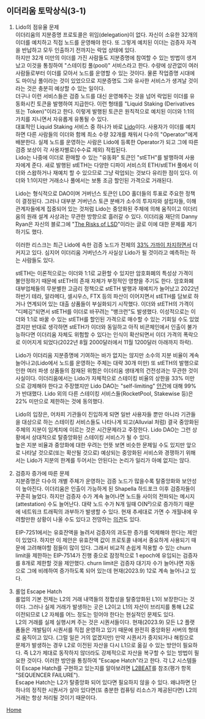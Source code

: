 ## 이더리움 토막상식(3-1)

1. Lido의 점유율 문제  
이더리움의 지분증명 프로토콜은 위임(delegation)이 없다. 자신이 소유한 32개의 이더를 예치하고 직접 노드를 운영해야 한다. 또 그렇게 예치된 이더는 검증자 자격을 반납하고 모두 인출하기 전까지는 락업 상태에 있다.  
하지만 32개 미만의 이더를 가진 사람들도 지분증명에 참여할 수 있는 방법이 생겨났고 이것을 통칭하여 "스테이킹 풀(pool)" 서비스라고 한다. 수량에 상관없이 여러 사람들로부터 이더를 모아서 노드를 운영할 수 있는 것이다. 물론 작업증명 시대에도 마이닝 풀이라는 것이 있었으므로 지분증명도 그와 유사한 서비스가 생겨날 것이라는 것은 충분히 예상할 수 있는 일이다.  
더구나 이런 서비스들은 검증 노드를 대신 운영해주는 것을 넘어 락업된 이더를 유동화시킨 토큰을 발행하여 지급한다. 이런 형태를 "Liquid Staking (Derivatives 또는 Token)"이라고 한다. 이렇게 발행된 토큰은 원칙적으로 예치된 이더와 1:1의 가치를 지니면서 자유롭게 유통될 수 있다.  
대표적인 Liquid Staking 서비스 중 하나가 바로 [Lido](https://lido.fi/)이다. 사용자가 이더를 예치하면 다른 사람들의 이더와 함께 최소 수량 32개를 채워서 다수의 "Operator"에게 배분한다. 실제 노드를 운영하는 사람은 Lido에 등록한 Operator가 되고 그에 따른 검증 보상이 각 사용자별로(수수료 제외) 적립된다.  
Lido는 나중에 이더로 환매할 수 있는 "유동화" 토큰인 "stETH"를 발행하여 사용자에게 준다. 
새로 발행된 stETH는 다양한 디파이 서비스의 ETH/stETH 풀에서 이더와 스왑하거나 재예치 할 수 있으므로 그냥 락업되는 것보다 유리한 점이 있다. 이더와 1:1이지만 거래소나 풀에서는 보통 조금 할인된 가격으로 거래된다.  

   Lido는 형식적으로 DAO이며 거버넌스 토큰인 LDO 홀더들의 투표로 주요한 정책이 결정된다. 그러나 대부분 거버넌스 토큰 분배가 소수의 투자자와 설립자들, 이해관계자들에게 집중되어 있는 것처럼 Lido는 중앙화된 주체에 의해 움직이고 이더리움의 원래 설계 사상과는 무관한 방향으로 흘러갈 수 있다. 이더리움 재단의 Danny Ryan은 자신의 블로그에 "[The Risks of LSD](https://notes.ethereum.org/@djrtwo/risks-of-lsd)"이라는 글로 이에 대한 문제를 제기하기도 했다.  
   
   이러한 리스크는 최근 Lido에 속한 검증 노드가 전체의 [33% 가까이 차지하면서](https://twitter.com/lidodominance/status/1707757122291646495) 더 커지고 있다. 심지어 이더리움 거버넌스가 사실상 Lido가 될 것이라고 예측하는 하는 사람들도 있다.  

   stETH는 이론적으로는 이더와 1:1로 교환할 수 있지만 암호화폐의 특성상 가격이 불안정하기 때문에 stETH의 존재 자체가 부정적인 영향을 주기도 한다. 암호화폐 대부업체들의 무분별한 고금리 정책으로 stETH 발행과 재예치가 늘어났고 2022년 하반기 테라, 알라메다, 셀시우스, FTX 등의 파산이 이어지면서 stETH를 담보로 하거나 연계되어 있는 대출 상품들이 부실화되기 시작했다. 이더와 stETH의 가격이 "디페깅"되면서 stETH를 이더로 바꾸려는 "뱅크런"도 발생했다. 이성적으로는 이더와 1:1로 바꿀 수 있는 stETH를 할인된 가격으로 매수할 수 있는 기회일 수도 있었겠지만 반대로 생각하면 stETH가 이더와 동일하고 아직 비콘체인에서 인출이 불가능하다면 이더리움 자체도 위험할 수 있다는 인식이 확산되면서 이더 가격의 폭락으로 이어지게 되었다(2022년 8월 2000달러에서 11월 1200달러 아래까지 하락).  

   Lido가 이더리움 지분증명에 기여하는 바가 없지는 않지만 소수의 지분 비율이 계속 늘어나고(Lido에서 노드를 운영하는 주체는 대략 30개 미만) 또 stETH의 발행으로 인한 여러 파생 상품들의 잠재된 위험은 이더리움 생태계의 건전성과는 무관한 것이 사실이다. 이더리움에서는 Lido가 자체적으로 스테이킹 비율의 상한을 33% 미만으로 강제해야 한다고 주장했지만 Lido DAO는 "self-limiting" [안건](https://snapshot.org/#/lido-snapshot.eth/proposal/0x10abedcc563b66b1adee60825e78c387105110fa4a1e7354ab57bc9cc1e675c2)에 대해 99%가 반대했다. Lido 외의 다른 스테이킹 서비스들(RocketPool, Stakewise 등)은 22% 미만으로 제한하는 것에 동의했다.  

   Lido의 입장은, 어차피 기관들이 진입하게 되면 일반 사용자들 뿐만 아니라 기관들을 대상으로 하는 스테이킹 서비스들도 나타나게 되고(Alluvial 처럼) 결국 중앙화된 주체의 지분이 임계치에 이르는 것은 시간문제라고 주장한다. Lido DAO는 그런 상황에서 상대적으로 탈중앙화된 스테이킹 서비스가 될 수 있다.  
   높은 지분 비율과 중앙화에 대한 우려는 언뜻 보면 비슷한 문제일 수도 있지만 앞으로 나타날 것으로(또는 확산될 것으로) 예상되는 중앙화된 서비스와 경쟁하기 위해서는 Lido가 지분의 한계를 두어서는 안된다는 논리가 일리가 아예 없지는 않다.  


2. 검증자 증가에 따른 문제  
지분증명은 다수의 개별 주체가 운영하는 검증 노드가 많을수록 탈중앙화와 보안성이 높아진다. 이더리움은 인출이 가능하게 된 Shapella 하드포크 이후 검증자들이 꾸준히 늘었다. 하지만 검증자 수가 계속 늘어나면 노드들 사이의 전파되는 메시지(attestation) 수도 늘어난다. 대략 노드 수가 N개 일때 O(N²)으로 증가하기 때문에 네트워크 트래픽의 과부하가 발생할 수 있다. 현재 추세대로 가면 수 개월내에 우려할만한 상황이 나올 수도 있다고 전망하는 [의견](https://www.coindesk.com/consensus-magazine/2023/09/29/the-most-pressing-issue-on-ethereum-is-validator-size-growth/)도 있다.  

   EIP-7251에서는 유효잔액을 늘려서 검증자의 과도한 증가를 억제해야 한다는 제안이 있었다. 하지만 이 제안은 유효잔액 값이 프로토콜 내에서 중요하게 사용되기 때문에 고려해야할 점들이 많이 있다. 그래서 비교적 손쉽게 적용할 수 있는 churn limit을 제한하는 EIP-7514가 진행 중으로 잠정적으로 1 epoch에 유입되는 검증자를 8개로 제한할 것을 제안했다. churn limit은 검증자 대기자 수가 늘어나면 자동으로 그에 비례하여 증가하도록 되어 있는데 현재(2023.9) 12로 계속 늘어나고 있다.  


3. 롤업 Escape Hatch  
롤업의 기본 전제는 L2의 거래 내역들의 정합성을 탈중앙화된 L1이 보장한다는 것이다. 그러나 실제 거래가 발생하는 곳은 L2이고 L1의 자산이 브리지를 통해 L2로 이전되므로 L2 자체를 어느 정도는 믿어야 한다는 현실적인 문제도 있다.  
L2의 거래를 실제 실행시켜 주는 것은 시퀀서들이다. 현재(2023.9) 모든 L2 플랫폼들은 개발팀이 시퀀서를 직접 운영하고 있기 때문에 완전히 중앙화된 서버의 형태로 움직이고 있다. (그럴 일은 거의 없겠지만) 만약 시퀀서가 중지되거나 해킹으로 문제가 발생하는 경우 L2로 이전된 자산을 다시 L1으로 옮길 수 있는 방안이 필요하다. 즉 L2가 제대로 동작하지 않더라도 강제적으로 자산을 복구할 수 있는 방법이 필요한 것이다. 이러한 방안을 통칭하여 "Escape Hatch"라고 한다. 각 L2 시스템들이 Escape Hatch를 구현하고 있는지를 알아보려면 [L2BEAT](https://l2beat.com)를 참조(평가 항목 "SEQUENCER FAILURE").  
Escape Hatch는 L2가 탈중앙화 되어 있다면 필요하지 않을 수 있다. 왜냐하면 단 하나의 정직한 시퀀서가 살아 있다면(또 충분한 컴퓨팅 리소스가 제공된다면) L2의 거래는 항상 처리될 것이기 때문이다.  


[Home](../README.md)